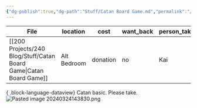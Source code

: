 ```yaml
---
{"dg-publish":true,"dg-path":"Stuff/Catan Board Game.md","permalink":"/stuff/catan-board-game/"}
---
```



| File                                                                  | location    | cost     | want_back | person_taking |
| --------------------------------------------------------------------- | ----------- | -------- | --------- | ------------- |
| [[200 Projects/240 Blog/Stuff/Catan Board Game\|Catan Board Game]] | Alt Bedroom | donation | no        | Kai           |

{ .block-language-dataview}
Catan basic. Please take. 
![Pasted image 20240324143830.png](/img/user/Attachments/Pasted%20image%2020240324143830.png)